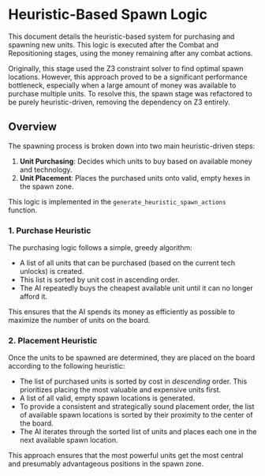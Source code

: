 # Heuristic-Based Spawn Logic

This document details the heuristic-based system for purchasing and spawning new units. This logic is executed after the Combat and Repositioning stages, using the money remaining after any combat actions.

Originally, this stage used the Z3 constraint solver to find optimal spawn locations. However, this approach proved to be a significant performance bottleneck, especially when a large amount of money was available to purchase multiple units. To resolve this, the spawn stage was refactored to be purely heuristic-driven, removing the dependency on Z3 entirely.

## Overview

The spawning process is broken down into two main heuristic-driven steps:

1.  **Unit Purchasing**: Decides which units to buy based on available money and technology.
2.  **Unit Placement**: Places the purchased units onto valid, empty hexes in the spawn zone.

This logic is implemented in the `generate_heuristic_spawn_actions` function.

### 1. Purchase Heuristic

The purchasing logic follows a simple, greedy algorithm:

-   A list of all units that can be purchased (based on the current tech unlocks) is created.
-   This list is sorted by unit cost in ascending order.
-   The AI repeatedly buys the cheapest available unit until it can no longer afford it.

This ensures that the AI spends its money as efficiently as possible to maximize the number of units on the board.

### 2. Placement Heuristic

Once the units to be spawned are determined, they are placed on the board according to the following heuristic:

-   The list of purchased units is sorted by cost in *descending* order. This prioritizes placing the most valuable and expensive units first.
-   A list of all valid, empty spawn locations is generated.
-   To provide a consistent and strategically sound placement order, the list of available spawn locations is sorted by their proximity to the center of the board.
-   The AI iterates through the sorted list of units and places each one in the next available spawn location.

This approach ensures that the most powerful units get the most central and presumably advantageous positions in the spawn zone.
